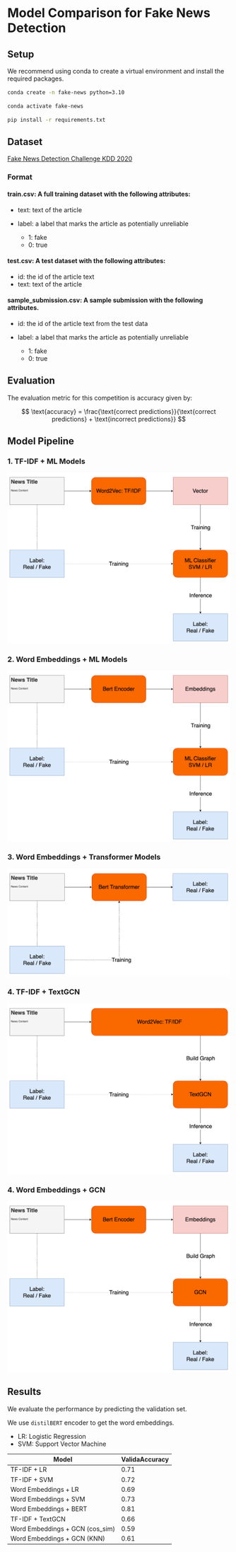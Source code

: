 # Model Comparison for Fake News Detection 

## Setup
We recommend using conda to create a virtual environment and install the required packages.
```bash
conda create -n fake-news python=3.10
```
```bash
conda activate fake-news
```
```bash
pip install -r requirements.txt
```

## Dataset
[Fake News Detection Challenge KDD 2020](https://www.kaggle.com/competitions/fakenewskdd2020)

### Format
#### train.csv: A full training dataset with the following attributes:

- text: text of the article

- label: a label that marks the article as potentially unreliable
    - 1: fake
    - 0: true

#### test.csv: A test dataset with the following attributes:

- id: the id of the article text
- text: text of the article

#### sample_submission.csv: A sample submission with the following attributes.

- id: the id of the article text from the test data

- label: a label that marks the article as potentially unreliable
    - 1: fake
    - 0: true

## Evaluation
The evaluation metric for this competition is accuracy given by:

$$
\text{accuracy} = \frac{\text{correct predictions}}{\text{correct predictions} + \text{incorrect predictions}}
$$

## Model Pipeline

### 1. TF-IDF + ML Models
![pipeline1](workflow/TF-IDF+ML.png)
### 2. Word Embeddings + ML Models
![pipeline2](workflow/Embeddings+ML.png)
### 3. Word Embeddings + Transformer Models
![pipeline3](workflow/transformer-classifier.png)
### 4. TF-IDF + TextGCN
![pipeline4](workflow/TF-IDF+TextGCN.png)
### 4. Word Embeddings + GCN
![pipeline5](workflow/Embedding+GCN.png)

## Results

We evaluate the performance by predicting the validation set.

We use `distilBERT` encoder to get the word embeddings.

- LR: Logistic Regression
- SVM: Support Vector Machine

| Model | ValidaAccuracy |
| --- | --- |
| TF-IDF + LR | 0.71 |
| TF-IDF + SVM | 0.72 |
| Word Embeddings + LR | 0.69 |
| Word Embeddings + SVM | 0.73 |
| Word Embeddings + BERT | 0.81 |
| TF-IDF + TextGCN | 0.66 |
| Word Embeddings + GCN (cos_sim) | 0.59 |
| Word Embeddings + GCN (KNN) | 0.61 |
